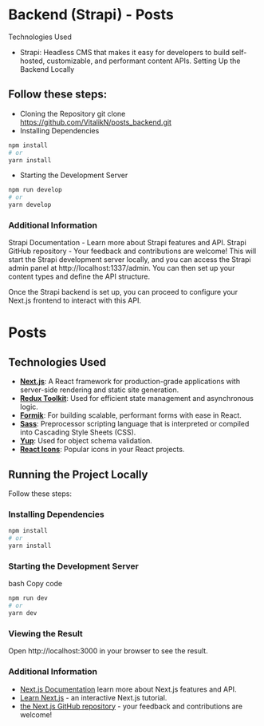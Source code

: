 # Backend (Strapi) - Posts

Technologies Used

- Strapi: Headless CMS that makes it easy for developers to build self-hosted, customizable, and performant content APIs.
  Setting Up the Backend Locally

## Follow these steps:

- Cloning the Repository
  git clone
  https://github.com/VitalikN/posts_backend.git
- Installing Dependencies

```bash
npm install
# or
yarn install
```

- Starting the Development Server

```bash
npm run develop
# or
yarn develop
```

### Additional Information

Strapi Documentation - Learn more about Strapi features and API.
Strapi GitHub repository - Your feedback and contributions are welcome!
This will start the Strapi development server locally, and you can access the Strapi admin panel at http://localhost:1337/admin. You can then set up your content types and define the API structure.

Once the Strapi backend is set up, you can proceed to configure your Next.js frontend to interact with this API.

# Posts

## Technologies Used

- **[Next.js](https://nextjs.org/)**: A React framework for production-grade applications with server-side rendering and static site generation.
- **[Redux Toolkit](https://redux-toolkit.js.org/)**: Used for efficient state management and asynchronous logic.
- **[Formik](https://formik.org/)**: For building scalable, performant forms with ease in React.
- **[Sass](https://sass-lang.com/)**: Preprocessor scripting language that is interpreted or compiled into Cascading Style Sheets (CSS).
- **[Yup](https://github.com/jquense/yup)**: Used for object schema validation.
- **[React Icons](https://react-icons.github.io/react-icons/)**: Popular icons in your React projects.

## Running the Project Locally

Follow these steps:

### Installing Dependencies

```bash
npm install
# or
yarn install
```

### Starting the Development Server

bash
Copy code

```bash
npm run dev
# or
yarn dev
```

### Viewing the Result

Open http://localhost:3000 in your browser to see the result.

### Additional Information

- [Next.js Documentation](https://nextjs.org/docs) learn more about Next.js features and API.
- [Learn Next.js](https://nextjs.org/learn) - an interactive Next.js tutorial.
- [the Next.js GitHub repository](https://github.com/vercel/next.js/) - your feedback and contributions are welcome!
